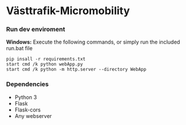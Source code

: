 # Västtrafik-Micromobility

### Run dev enviroment
**Windows:**
Execute the following commands, or simply run the included run.bat file
```batch
pip insall -r requirements.txt
start cmd /k python webApp.py
start cmd /k python -m http.server --directory WebApp
```

### Dependencies
* Python 3
* Flask
* Flask-cors
* Any webserver
